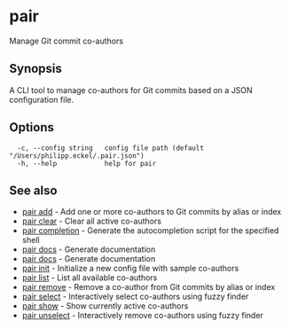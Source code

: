 # pair

Manage Git commit co-authors

## Synopsis

A CLI tool to manage co-authors for Git commits based on a JSON configuration file.

## Options

```text
  -c, --config string   config file path (default "/Users/philipp.eckel/.pair.json")
  -h, --help            help for pair
```

## See also

* [pair add](pair_add.md) - Add one or more co-authors to Git commits by alias or index
* [pair clear](pair_clear.md) - Clear all active co-authors
* [pair completion](pair_completion.md) - Generate the autocompletion script for the specified shell
* [pair docs](pair_docs.md) - Generate documentation
* [pair docs](pair_docs.md) - Generate documentation
* [pair init](pair_init.md) - Initialize a new config file with sample co-authors
* [pair list](pair_list.md) - List all available co-authors
* [pair remove](pair_remove.md) - Remove a co-author from Git commits by alias or index
* [pair select](pair_select.md) - Interactively select co-authors using fuzzy finder
* [pair show](pair_show.md) - Show currently active co-authors
* [pair unselect](pair_unselect.md) - Interactively remove co-authors using fuzzy finder
